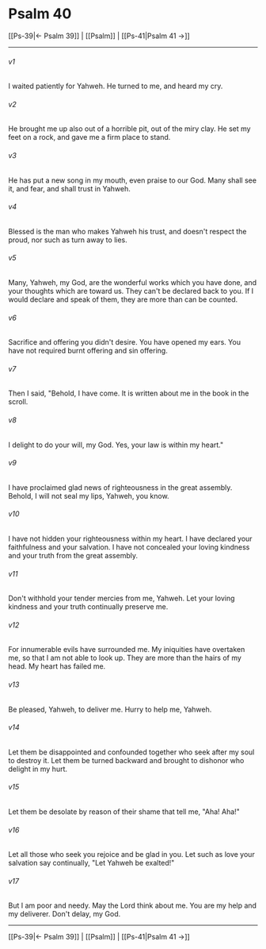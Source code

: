 # Psalm 40

[[Ps-39|← Psalm 39]] | [[Psalm]] | [[Ps-41|Psalm 41 →]]
***



###### v1 
I waited patiently for Yahweh. He turned to me, and heard my cry. 

###### v2 
He brought me up also out of a horrible pit, out of the miry clay. He set my feet on a rock, and gave me a firm place to stand. 

###### v3 
He has put a new song in my mouth, even praise to our God. Many shall see it, and fear, and shall trust in Yahweh. 

###### v4 
Blessed is the man who makes Yahweh his trust, and doesn't respect the proud, nor such as turn away to lies. 

###### v5 
Many, Yahweh, my God, are the wonderful works which you have done, and your thoughts which are toward us. They can't be declared back to you. If I would declare and speak of them, they are more than can be counted. 

###### v6 
Sacrifice and offering you didn't desire. You have opened my ears. You have not required burnt offering and sin offering. 

###### v7 
Then I said, "Behold, I have come. It is written about me in the book in the scroll. 

###### v8 
I delight to do your will, my God. Yes, your law is within my heart." 

###### v9 
I have proclaimed glad news of righteousness in the great assembly. Behold, I will not seal my lips, Yahweh, you know. 

###### v10 
I have not hidden your righteousness within my heart. I have declared your faithfulness and your salvation. I have not concealed your loving kindness and your truth from the great assembly. 

###### v11 
Don't withhold your tender mercies from me, Yahweh. Let your loving kindness and your truth continually preserve me. 

###### v12 
For innumerable evils have surrounded me. My iniquities have overtaken me, so that I am not able to look up. They are more than the hairs of my head. My heart has failed me. 

###### v13 
Be pleased, Yahweh, to deliver me. Hurry to help me, Yahweh. 

###### v14 
Let them be disappointed and confounded together who seek after my soul to destroy it. Let them be turned backward and brought to dishonor who delight in my hurt. 

###### v15 
Let them be desolate by reason of their shame that tell me, "Aha! Aha!" 

###### v16 
Let all those who seek you rejoice and be glad in you. Let such as love your salvation say continually, "Let Yahweh be exalted!" 

###### v17 
But I am poor and needy. May the Lord think about me. You are my help and my deliverer. Don't delay, my God.

***
[[Ps-39|← Psalm 39]] | [[Psalm]] | [[Ps-41|Psalm 41 →]]

